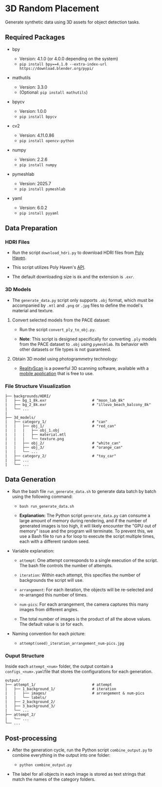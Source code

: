 # 3D Random Placement

Generate synthetic data using 3D assets for object detection tasks.

## Required Packages

- bpy
    - Version: 4.1.0 (or 4.0.0 depending on the system)
    - ```pip install bpy==4.1.0 --extra-index-url https://download.blender.org/pypi/```

- mathutils
    - Version: 3.3.0
    - (Optional: ```pip install mathutils```)

- bpycv
    - Version: 1.0.0
    - ```pip install bpycv```
    
- cv2
    - Version: 4.11.0.86
    - ```pip install opencv-python```

- numpy
    - Version: 2.2.6
    - ```pip install numpy```

- pymeshlab
    - Version: 2025.7
    - ```pip install pymeshlab```

- yaml
    - Version: 6.0.2
    - ```pip install pyyaml```



## Data Preparation

### HDRI Files

- Run the script ```download_hdri.py``` to download HDRI files from [Poly Haven](https://polyhaven.com/hdris).

- This script utilizes Poly Haven's [API](https://redocly.github.io/redoc/?url=https://api.polyhaven.com/api-docs/swagger.json&nocors).

- The default downloading size is ```8k``` and the extension is ```.exr```.

### 3D Models

- The ```generate_data.py``` script only supports ```.obj``` format, which must be accompanied by ```.mtl``` and ```.png``` or ```.jpg``` files to define the model's material and texture.

1. Convert selected models from the PACE dataset:

    - Run the script ```convert_ply_to_obj.py```.

    - **Note**: This script is designed specifically for converting ```.ply``` models from the PACE dataset to ```.obj``` using ```pymeshlab```. Its behavior with other datasets or file types is not guaranteed.

2. Obtain 3D model using photogrammetry technology:

    - [RealityScan](https://www.realityscan.com/en-US) is a powerful 3D scanning software, available with a [mobile application](https://apps.apple.com/us/app/realityscan-mobile/id1584832280) that is free to use.

### File Structure Visualization

```                           
├── backgrounds/HDRI/                    
|   ├── bg_1_8k.exr                     # "moon_lab_8k"
|   ├── bg_2_8k.exr                     # "illovo_beach_balcony_8k"
|   └── ...
|
├── 3d_models/
|   ├── category_1/                     # "can"
|   |   ├── obj_1/                      # "red_can"
|   |   |   ├── obj_1.obj
|   |   |   ├── material.mtl
|   |   |   └── texture.png
|   |   ├── obj_2/                      # "white_can"
|   |   ├── obj_3/                      # "orange_can"
|   |   └── ...
|   ├── category_2/                     # "toy_car"
|   ├── ...
|   └── ...
```



## Data Generation

- Run the bash file ```run_generate_data.sh``` to generate data batch by batch using the following command:

    - ```bash run_generate_data.sh```

    - **Explanation:** The Python script ```generate_data.py``` can consume a large amount of memory during rendering, and if the number of generated images is too high, it will likely encounter the "GPU out of memory" issue and the program will terminate. To prevent this, we use a Bash file to run a for loop to execute the script multiple times, each with a different random seed.

- Variable explanation:

    - ```attempt```: One attempt corresponds to a single execution of the script. The bash file controls the number of attempts.
    
    - ```iteration```: Within each attempt, this specifies the number of backgrounds the script will use.
    
    - ```arrangement```: For each iteration, the objects will be re-selected and re-arranged this number of times.
    
    - ```num-pics```: For each arrangement, the camera captures this many images from different angles.

    - The total number of images is the product of all the above values. The default value is ```10``` for each.
    
- Naming convention for each picture:  

    - ```attempt(seed)_iteration_arrangement_num-pics.jpg```

### Ouput Structure

Inside each ```attempt_<num>``` folder, the output contain a  ```configs_<num>.yaml```file that stores the configurations for each generation.

```
output/
├── attempt_1/                          # attempt
|   ├── 1_background_1/                 # iteration
|   |   ├── images/                     # arrangement & num-pics
|   |   └── labels/
|   ├── 2_background_2/
|   ├── 3_background_3/
|   └── ...
├── attempt_2/
|   └── ...
└── ... 
```

## Post-processing

- After the generation cycle, run the Python script ```combine_output.py``` to combine everything in the output into one folder:
    - ```python combine_output.py```

- The label for all objects in each image is stored as text strings that match the names of the category folders.